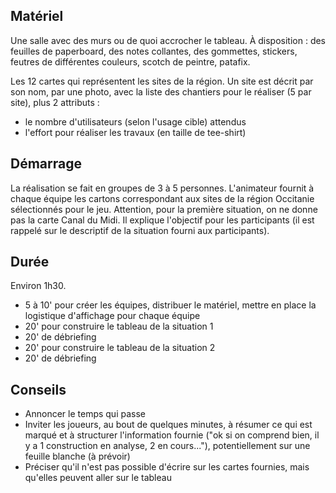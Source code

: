 ## Matériel
Une salle avec des murs ou de quoi accrocher le tableau. À disposition : des feuilles de paperboard, des notes collantes, des gommettes, stickers, feutres de différentes couleurs, scotch de peintre, patafix.

Les 12 cartes qui représentent les sites de la région. Un site est décrit par son nom, par une photo, avec la liste des chantiers pour le réaliser (5 par site), plus 2 attributs : 
- le nombre d'utilisateurs (selon l'usage cible) attendus
- l'effort pour réaliser les travaux (en taille de tee-shirt)

## Démarrage
La réalisation se fait en groupes de 3 à 5 personnes.
L'animateur fournit à chaque équipe les cartons correspondant aux sites de la région Occitanie sélectionnés pour le jeu. Attention, pour la première situation, on ne donne pas la carte Canal du Midi.
Il explique l'objectif pour les participants (il est rappelé sur le descriptif de la situation fourni aux participants).

## Durée
Environ 1h30.
- 5 à 10' pour créer les équipes, distribuer le matériel, mettre en place la logistique d'affichage pour chaque équipe
- 20' pour construire le tableau de la situation 1
- 20' de débriefing
- 20' pour construire le tableau de la situation 2
- 20' de débriefing

## Conseils
- Annoncer le temps qui passe
- Inviter les joueurs, au bout de quelques minutes, à résumer ce qui est marqué et à structurer l'information fournie ("ok si on comprend bien, il y a 1 construction en analyse, 2 en cours..."), potentiellement sur une feuille blanche (à prévoir)
- Préciser qu'il n'est pas possible d'écrire sur les cartes fournies, mais qu'elles peuvent aller sur le tableau
